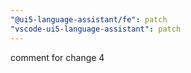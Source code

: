```yaml
---
"@ui5-language-assistant/fe": patch
"vscode-ui5-language-assistant": patch
---
```


comment for change 4
